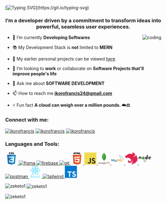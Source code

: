 [![Typing SVG](https://readme-typing-svg.demolab.com?font=Bitter&pause=1000&width=435&lines=Hello%2C+Welcome+To+My+Profile....)](https://git.io/typing-svg)
<h3 align="center">I’m a developer driven by a commitment to transform ideas into powerful, seamless user experiences.</h3>
<img align="right" src="https://i.gifer.com/3AyY.gif" alt="coding" width=”380” />

- 🔭 I’m currently **Developing Softwares**
  
- 📚 My Development Stack is **not** limited to **MERN**

- 🌱 My earlier personal projects can be viewed [here](https://meta-blog-lemon.vercel.app/)

- 👯 I’m looking to **work** or collaborate on **Software Projects that'll improve people's life**

- 💬 Ask me about **SOFTWARE DEVELOPMENT**

- 📫 How to reach me **ikorofrancis24@gmail.com**

- ⚡ Fun fact **A cloud can weigh over a million pounds. ☁️⚖️**

<h3 align="left">Connect with me:</h3>
<p align="left">
<a href="https://x.com/ikorofrancis1?t=e60u2J_EbEekrphWLDmCuA&s=08" target="blank"><img align="center" src="https://raw.githubusercontent.com/rahuldkjain/github-profile-readme-generator/master/src/images/icons/Social/twitter.svg" alt="ikorofrancis" height="30" width="40" /></a>
<a href="https://www.linkedin.com/in/ikoro-francis-3341a9338/" target="blank"><img align="center" src="https://raw.githubusercontent.com/rahuldkjain/github-profile-readme-generator/master/src/images/icons/Social/linked-in-alt.svg" alt="ikorofrancis" height="30" width="40" /></a>
<a href="https://wa.me/qr/YB2OLDP33P3UF1" target="blank"><img align="center" src="https://github.com/rahuldkjain/github-profile-readme-generator/blob/master/src/images/icons/Social/whatsapp.svg" alt="ikorofrancis" height="30" width="40" /></a>
</p>

<h3 align="left">Languages and Tools:</h3>
<p align="left"> <a href="https://www.w3schools.com/css/" target="_blank" rel="noreferrer"> <img src="https://raw.githubusercontent.com/devicons/devicon/master/icons/css3/css3-original-wordmark.svg" alt="css3" width="40" height="40"/> </a> <a href="https://www.figma.com/" target="_blank" rel="noreferrer"> <img src="https://www.vectorlogo.zone/logos/figma/figma-icon.svg" alt="figma" width="40" height="40"/> </a> <a href="https://firebase.google.com/" target="_blank" rel="noreferrer"> <img src="https://www.vectorlogo.zone/logos/firebase/firebase-icon.svg" alt="firebase" width="40" height="40"/> </a> <a href="https://git-scm.com/" target="_blank" rel="noreferrer"> <img src="https://www.vectorlogo.zone/logos/git-scm/git-scm-icon.svg" alt="git" width="40" height="40"/> </a> <a href="https://www.w3.org/html/" target="_blank" rel="noreferrer"> <img src="https://raw.githubusercontent.com/devicons/devicon/master/icons/html5/html5-original-wordmark.svg" alt="html5" width="40" height="40"/> </a> <a href="https://developer.mozilla.org/en-US/docs/Web/JavaScript" target="_blank" rel="noreferrer"> <img src="https://raw.githubusercontent.com/devicons/devicon/master/icons/javascript/javascript-original.svg" alt="javascript" width="40" height="40"/> </a> <a href="https://www.mongodb.com/" target="_blank" rel="noreferrer"> <img src="https://raw.githubusercontent.com/devicons/devicon/master/icons/mongodb/mongodb-original-wordmark.svg" alt="mongodb" width="40" height="40"/> </a> <a href="https://www.mysql.com/" target="_blank" rel="noreferrer"> <img src="https://raw.githubusercontent.com/devicons/devicon/master/icons/mysql/mysql-original-wordmark.svg" alt="mysql" width="40" height="40"/> </a> <a href="https://nestjs.com/" target="_blank" rel="noreferrer"> <img src="https://raw.githubusercontent.com/devicons/devicon/master/icons/nestjs/nestjs-plain.svg" alt="nestjs" width="40" height="40"/> </a> <a href="https://nodejs.org" target="_blank" rel="noreferrer"> <img src="https://raw.githubusercontent.com/devicons/devicon/master/icons/nodejs/nodejs-original-wordmark.svg" alt="nodejs" width="40" height="40"/> </a> <a href="https://postman.com" target="_blank" rel="noreferrer"> <img src="https://www.vectorlogo.zone/logos/getpostman/getpostman-icon.svg" alt="postman" width="40" height="40"/> </a> <a href="https://reactjs.org/" target="_blank" rel="noreferrer"> <img src="https://raw.githubusercontent.com/devicons/devicon/master/icons/react/react-original-wordmark.svg" alt="react" width="40" height="40"/> </a> <a href="https://tailwindcss.com/" target="_blank" rel="noreferrer"> <img src="https://www.vectorlogo.zone/logos/tailwindcss/tailwindcss-icon.svg" alt="tailwind" width="40" height="40"/> </a> <a href="https://www.typescriptlang.org/" target="_blank" rel="noreferrer"> <img src="https://raw.githubusercontent.com/devicons/devicon/master/icons/typescript/typescript-original.svg" alt="typescript" width="40" height="40"/> </a> </p>

<p><img align="left" src="https://github-readme-stats.vercel.app/api/top-langs?username=zeketo1&show_icons=true&locale=en&layout=compact" alt="zeketo1" /></p>

<p>&nbsp;<img align="center" src="https://github-readme-stats.vercel.app/api?username=zeketo1&show_icons=true&locale=en" alt="zeketo1" /></p>

<p><img align="center" src="https://github-readme-streak-stats.herokuapp.com/?user=zeketo1&" alt="zeketo1" /></p>
